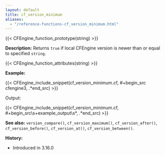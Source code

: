 ```yaml
---
layout: default
title: cf_version_minimum
aliases:
  - "/reference-functions-cf_version_minimum.html"
---
```


{{< CFEngine_function_prototype(string) >}}

**Description:** Returns `true` if local CFEngine version is newer than or equal to specified `string`.

{{< CFEngine_function_attributes(string) >}}

**Example:**

{{< CFEngine_include_snippet(cf_version_minimum.cf, #\+begin_src cfengine3, .*end_src) >}}

Output:

{{< CFEngine_include_snippet(cf_version_minimum.cf, #\+begin_src\s+example_output\s*, .*end_src) >}}

**See also:** `version_compare()`, `cf_version_maximum()`, `cf_version_after()`, `cf_version_before()`, `cf_version_at()`, `cf_version_between()`.

**History:**

- Introduced in 3.16.0
